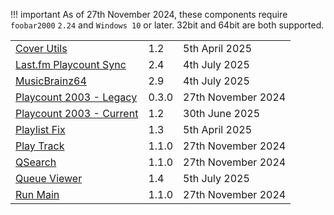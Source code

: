 !!! important
	As of 27th November 2024, these components require `foobar2000` `2.24` and `Windows 10`
	or later. 32bit and 64bit are both supported.

||||
|:---|:---|:---|
|[Cover Utils](component/cover-utils.md)|1.2|5th April 2025|
|[Last.fm Playcount Sync](component/lastfm-playcount-sync.md)|2.4|4th July 2025|
|[MusicBrainz64](component/musicbrainz64.md)|2.9|4th July 2025|
|[Playcount 2003 - Legacy](component/playcount-2003.md)|0.3.0|27th November 2024|
|[Playcount 2003 - Current](component/playcount-2003-current.md)|1.2|30th June 2025|
|[Playlist Fix](component/playlist-fix.md)|1.3|5th April 2025|
|[Play Track](component/play-track.md)|1.1.0|27th November 2024|
|[QSearch](component/qsearch.md)|1.1.0|27th November 2024|
|[Queue Viewer](component/queue-viewer.md)|1.4|5th July 2025|
|[Run Main](component/run-main.md)|1.1.0|27th November 2024|
